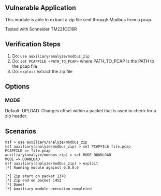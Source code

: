 ## Vulnerable Application

This module is able to extract a zip file sent through Modbus from a pcap.

Tested with Schneider TM221CE16R

## Verification Steps

1. Do: `use auxiliary/analyze/modbus_zip`
2. Do: `set PCAPFILE <PATH_TO_PCAP>` where PATH_TO_PCAP is the PATH to the pcap file
3. Do: `exploit` extract the zip file

## Options

### MODE

Default: UPLOAD. Changes offset within a packet that is used to check for a zip header.

## Scenarios

 ```
msf > use auxiliary/analyze/modbus_zip
msf auxiliary(analyze/modbus_zip) > set PCAPFILE file.pcap
PCAPFILE => file.pcap
auxiliary(analyze/modbus_zip) > set MODE DOWNLOAD
MODE => DOWNLOAD
msf auxiliary(analyze/modbus_zip) > exploit
[*] Running module against 0.0.0.0

[*] Zip start on packet 1370
[*] Zip end on packet 1452
[*] Done!
[*] Auxiliary module execution completed
```
